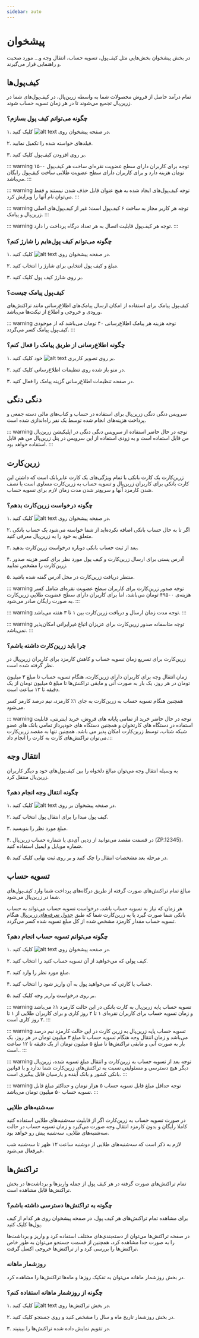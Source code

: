 ```yaml
---
sidebar: auto
---
```


# پیشخوان

در بخش پیشخوان بخش‌هایی مثل کیف‌پول، تسویه حساب، انتقال وجه و… مورد صحبت و راهنمایی قرار می‌گیرند.

## کیف‌پول‌ها

تمام درآمد حاصل از فروش محصولات شما به واسطه زرین‌پال، در کیف‌پول‌های شما در زرین‌پال تجمیع می‌شوند تا در هر زمان تسویه حساب شوند.

### چگونه می‌توانم کیف پول بسازم؟

۱. در صفحه پیشخوان روی ![alt text](/home/01.png) کلیک کنید.

۲. فیلدهای خواسته شده را تکمیل نمایید.

۳. بر روی افزودن کیف‌پول کلیک کنید.

::: warning توجه
برای کاربران دارای سطح عضویت نقره‌ای ساخت هر کیف‌پول ۱۵۰۰ تومان هزینه دارد و برای کاربران دارای سطح عضویت طلایی ساخت کیف‌پول رایگان می‌باشد.
:::

::: warning توجه
کیف‌پول‌های ایجاد شده به هیچ عنوان قابل حذف شدن نیستند و فقط می‌توان نام آنها را ویرایش کرد.
:::

::: warning توجه
هر کاربر مجاز به ساخت ۶ کیف‌پول است؛ غیر از کیف‌پول‌های اصلی زرین‌پال و پیامک.
:::

::: warning توجه
هر کیف‌پول قابلیت اتصال به هر تعداد درگاه پرداخت را دارد.
:::

### چگونه می‌توانم کیف پول‌هایم را شارژ کنم؟

۱. در صفحه پیشخوان روی ![alt text](/home/02.png) کلیک کنید.

۲. مبلغ و کیف پول انتخابی برای شارژ را انتخاب کنید.

۳. بر روی شارژ کیف پول کلیک کنید.

### کیف‌پول پیامک چیست؟

کیف‌پول پیامک برای استفاده از امکان ارسال پیامک‌های اطلاع‌رسانی مانند تراکنش‌های ورودی و خروجی و اطلاع از تیکت‌ها می‌باشد.

::: warning توجه
هزینه هر پیامک اطلاع‌رسانی ۴۰ تومان می‌باشد که از موجودی کیف‌پول پیامک کسر می‌گردد.
:::

### چگونه اطلاع‌رسانی از طریق پیامک را فعال کنم؟

۱. بر روی تصویر کاربری ![alt text](/home/03.png) خود کلیک کنید.

۲. در منو باز شده روی تنظیمات اطلاع‌رسانی کلیک کنید.

۳. در صفحه تنظیمات اطلاع‌رسانی گزینه پیامک را فعال کنید.

## دنگی دنگی

سرویس دنگی دنگی زرین‌پال برای استفاده در حساب و کتاب‌های مالی دسته جمعی و پرداخت هزینه‌های انجام شده توسط یک نفر راه‌اندازی شده است.

::: warning توجه
در حال حاضر استفاده از سرویس دنگی دنگی در اپلیکیشن زرین‌پال من قابل استفاده است و به زودی استفاده از این سرویس در پنل زرین‌پال من هم قابل استفاده خواهد بود.
:::

## زرین‌کارت

زرین‌کارت یک کارت بانکی با تمام ویژگی‌های یک کارت عابربانک است که داشتن این کارت بانکی برای کاربران زرین‌پال و تسویه حساب به زرین‌کارت مساوی است با نصف شدن کارمزد آنها و سریع‌تر شدن مدت زمان لازم برای تسویه حساب.

### چگونه درخواست زرین‌کارت بدهم؟

۱. در صفحه پیشخوان روی ![alt text](/home/04.png) کلیک کنید.

۲. اگر تا به حال حساب بانکی اضافه نکرده‌اید از شما خواسته می‌شود یک حساب بانکی متعلق به خود را به زرین‌پال معرفی کنید.

۳. بعد از ثبت حساب بانکی دوباره درخواست زرین‌کارت بدهید.

۴. آدرس پستی برای ارسال زرین‌کارت و کیف پول مورد نظر برای کسر هزینه صدور زرین‌کارت را مشخص نمایید.

۵. منتظر دریافت زرین‌کارت در محل آدرس گفته شده باشید.

::: warning توجه
صدور زرین‌کارت برای کاربران سطح عضویت نقره‌ای شامل کسر هزینه‌ی ۴۹۵۰۰ تومان می‌باشد، اما برای کاربران دارای سطح عضویت طلایی زرین‌کارت به صورت رایگان صادر می‌شود.
:::

::: warning توجه
مدت زمان ارسال و دریافت زرین‌کارت بین ۱ تا ۳ هفته می‌باشد.
:::

::: warning توجه
متاسفانه صدور زرین‌کارت برای عزیزان اتباع غیرایرانی امکان‌پذیر نمی‌باشد.
:::

### چرا باید زرین‌کارت داشته باشم؟

زرین‌کارت برای تسریع زمان تسویه حساب و کاهش کارمزد برای کاربران زرین‌پال در نظر گرفته شده است.

زمان انتقال وجه برای کاربران دارای زرین‌کارت، هنگام تسویه حساب تا مبلغ ۳ میلیون تومان در هر روز، یک بار به صورت آنی و مابقی تراکنش‌ها تا مبلغ ۵ میلیون تومان از یک دقیقه تا ۱۲ ساعت است.

همچنین هنگام تسویه حساب به زرین‌کارت به جای ۱٪ کارمزد، نیم درصد کارمز کسر می‌شود.

::: warning توجه
در حال حاضر خرید از تمامی پایانه های فروش، خرید اینترنتی، قابلیت استفاده در دستگاه های کارتخوان و همچنین دستگاه های خودپرداز تمامی بانک های عضو شبکه شتاب، توسط زرین‌کارت امکان پذیر می باشد. همچنین تنها به مقصد زرین‌کارت می‌توان تراکنش‌های کارت به کارت را انجام داد.:::

## انتقال وجه

به وسیله انتقال وجه می‌توان مبالغ دلخواه را بین کیف‌پول‌های خود و دیگر کاربران زرین‌پال منتقل کرد.

### چگونه انتقال وجه انجام دهم؟

۱. در صفحه پیشخوان بر روی ![alt text](/home/05.png) کلیک کنید.

۲. کیف پول مبدا را برای انتقال پول انتخاب کنید.

۳. مبلغ مورد نظر را بنویسید.

۴. در قسمت مقصد می‌توانید از زد‌پی آی‌دی یا شماره حساب زرین‌پال (ZP.12345)، شماره موبایل و ایمیل استفاده کنید.

۵. در مرحله بعد مشخصات انتقال را چک کنید و بر روی ثبت نهایی کلیک کنید.

## تسویه حساب

مبالغ تمام تراکنش‌های صورت گرفته از طریق درگاه‌های پرداخت شما وارد کیف‌پول‌های شما در زرین‌پال می‌شود. 

هر زمان که نیاز به تسویه‌ حساب باشد، درخواست تسویه حساب می‌تواند به حساب بانکی شما صورت گیرد یا به زرین‌کارت شما که طبق 
[جدول تعرفه‌های زرین‌پال](https://www.zarinpal.com/prices.html) 
هنگام تسویه حساب مقدار کارمزد مشخص شده از کل مبلغ تسویه شده کسر می‌گردد.

### چگونه می‌توانم تسویه حساب انجام دهم؟

۱. در صفحه پیشخوان روی ![alt text](/home/06.png) کلیک کنید.

۲. کیف پولی که می‌خواهید از آن تسویه حساب کنید را انتخاب کنید.

۳. مبلغ مورد نظر را وارد کنید.

۴. حساب یا کارتی که می‌خواهید پول به آن واریز شود را انتخاب کنید.

۵. بر روی درخواست واریز وجه کلیک کنید.

::: warning تسویه حساب پایه زرین‌پال به کارت بانکی
در این حالت کارمزد ۱٪ می‌باشد و زمان تسویه حساب برای کاربران نقره‌ای ۱ تا ۴ روز کاری و برای کاربران طلایی از ۱ تا ۲ روز کاری است.
:::

::: warning تسویه حساب پایه زرین‌پال به زرین کارت
در این حالت کارمزد نیم درصد می‌باشد و زمان انتقال وجه هنگام تسویه حساب تا مبلغ ۳ میلیون تومان در هر روز، یک بار به صورت آنی و مابقی تراکنش‌ها تا مبلغ ۵ میلیون تومان از یک دقیقه تا ۱۲ ساعت است..
:::

::: warning توجه
بعد از تسویه حساب به زرین‌کارت و انتقال مبلغ تسویه شده، زرین‌پال دیگر هیچ دسترسی و مسئولیتی نسبت به تراکنش‌های زرین‌کارت شما ندارد و با قوانین بانکی کشور و بانک آینده و پارسیان قابل پیگیری است.
:::

::: warning توجه
حداقل مبلغ قابل تسویه حساب ۵ هزار تومان و حداکثر مبلغ قابل تسویه حساب ۵۰ میلیون تومان می‌باشد.
:::

### سه‌شنبه‌های طلایی

در صورت تسویه حساب به زرین‌کارت اگر از قابلیت سه‌شنبه‌های طلایی استفاده کنید کاملا رایگان و بدون کارمزد انتقال وجه صورت می‌گیرد و زمان تسویه حساب در حالت سه‌شنبه‌های طلایی، سه‌شنبه پیش رو خواهد بود.

لازم به ذکر است که سه‌شنبه‌های طلایی از دوشنبه ساعت ۱۲ ظهر تا سه‌شنبه شب غیرفعال می‌شود.

## تراکنش‌ها

تمام تراکنش‌های صورت گرفته در هر کیف پول از جمله واریزها و برداشت‌ها در بخش تراکنش‌ها قابل مشاهده است.

### چگونه به تراکنش‌ها دسترسی داشته باشم؟

برای مشاهده تمام تراکنش‌های هر کیف پول، در صفحه پیشخوان روی هر کدام از کیف پول‌ها کلیک کنید.

در صفحه تراکنش‌ها می‌توان از دسته‌بندی‌های مختلف استفاده کرد و واریز و برداشت‌ها را به صورت جدا مشاهده کرد، همچنین از قسمت جستجو می‌توان به طور خاص تراکنش‌ها را بررسی کرد و از تراکنش‌ها خروجی اکسل گرفت.

### روزشمار ماهانه

در بخش روزشمار ماهانه می‌توان به تفکیک روزها و ماه‌ها تراکنش‌ها را مشاهده کرد.

### چگونه از روزشمار ماهانه استفاده کنم؟

۱. در بخش تراکنش‌ها روی ![alt text](/home/07.png) کلیک کنید.

۲. در بخش روزشمار تاریخ ماه و سال را مشخص کنید و روی جستجو کلیک کنید.

۳. در تقویم نمایش داده شده تراکنش‌ها را ببینیند.

